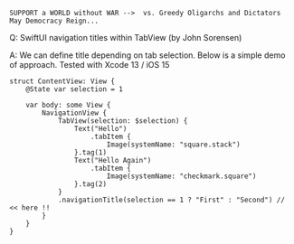 ```
SUPPORT a WORLD without WAR -->  vs. Greedy Oligarchs and Dictators
May Democracy Reign... 
```

Q: SwiftUI navigation titles within TabView (by John Sorensen)

A: We can define title depending on tab selection. Below is a simple demo of approach. Tested with Xcode 13 / iOS 15

```
struct ContentView: View {
    @State var selection = 1

    var body: some View {
        NavigationView {
            TabView(selection: $selection) {
                Text("Hello")
                    .tabItem {
                        Image(systemName: "square.stack")
                }.tag(1)
                Text("Hello Again")
                    .tabItem {
                        Image(systemName: "checkmark.square")
                }.tag(2)
            }
            .navigationTitle(selection == 1 ? "First" : "Second") // << here !!
        }
    }
}
```
